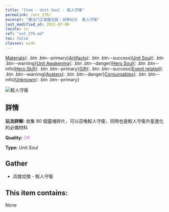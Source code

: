 ```yaml
---
title: "Item - Unit Soul - 鮫人守衛"
permalink: /unt_276/
excerpt: "魔法门之英雄无敌：战争纪元  鮫人守衛"
last_modified_at: 2021-07-06
locale: cn
ref: "unt_276.md"
toc: false
classes: wide
---
```

 [Materials](/ItemsCN/){: .btn .btn--primary}[Artifacts](/ItemsCN/Artifacts/){: .btn .btn--success}[Unit Soul](/ItemsCN/UnitSoul/){: .btn .btn--warning}[Unit Awakening](/ItemsCN/UnitAwakening/){: .btn .btn--danger}[Hero Soul](/ItemsCN/HeroSoul/){: .btn .btn--info}[Hero Skill](/ItemsCN/HeroSkill/){: .btn .btn--primary}[Gift](/ItemsCN/Gift/){: .btn .btn--success}[Event related](/ItemsCN/Events/){: .btn .btn--warning}[Avatars](/ItemsCN/Avatars/){: .btn .btn--danger}[Consumables](/ItemsCN/Consumables/){: .btn .btn--info}[Unknown](/ItemsCN/Unknown/){: .btn .btn--primary}

 ![鮫人守衛](/images/u/ti_yurenyongshi.jpg)

## 詳情
 **玩法詳解:** 收集 80 個靈魂碎片，可以召喚鮫人守衛，同時也是鮫人守衛升星進化的必備材料

 **Quality:** <span style="color: #DA70D6">OK</span>

 **Type:** Unit Soul

## Gather

*    兵營兌換 - 鮫人守衛 

## This item contains:

  None

